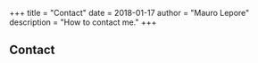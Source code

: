 +++
title = "Contact"
date = 2018-01-17
author = "Mauro Lepore"
description = "How to contact me."
+++

## Contact

